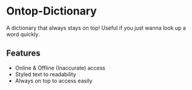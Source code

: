 # Ontop-Dictionary
A dictionary that always stays on top! 
Useful if you just wanna look up a word quickly.

## Features
- Online & Offline (Inaccurate) access
- Styled text to readability
- Always on top to access easily
